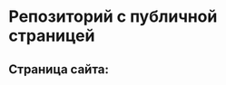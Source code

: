 # Репозиторий с публичной страницей 
## Страница сайта: 
<!--Здесь будет ссылка на публичную страницу --> 
